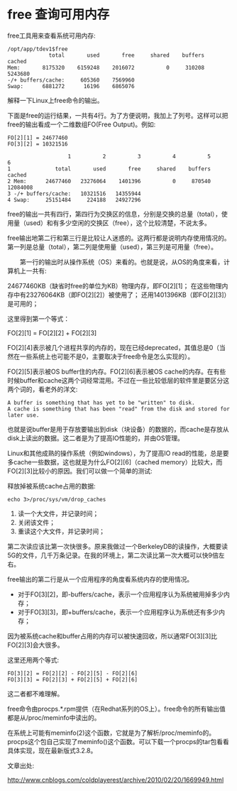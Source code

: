 # free 查询可用内存

free工具用来查看系统可用内存:

    /opt/app/tdev1$free
                 total       used       free     shared    buffers     cached
    Mem:       8175320    6159248    2016072          0     310208    5243680
    -/+ buffers/cache:     605360    7569960
    Swap:      6881272      16196    6865076

解释一下Linux上free命令的输出。

下面是free的运行结果，一共有4行。为了方便说明，我加上了列号。这样可以把free的输出看成一个二维数组FO(Free
Output)。例如:

    FO[2][1] = 24677460
    FO[3][2] = 10321516  

                       1          2          3          4          5          6
    1              total       used       free     shared    buffers     cached
    2 Mem:      24677460   23276064    1401396          0     870540   12084008
    3 -/+ buffers/cache:   10321516   14355944
    4 Swap:     25151484     224188   24927296

free的输出一共有四行，第四行为交换区的信息，分别是交换的总量（total），使用量（used）和有多少空闲的交换区（free），这个比较清楚，不说太多。

free输出地第二行和第三行是比较让人迷惑的。这两行都是说明内存使用情况的。第一列是总量（total），第二列是使用量（used），第三列是可用量（free）。

　　第一行的输出时从操作系统（OS）来看的。也就是说，从OS的角度来看，计算机上一共有:

24677460KB（缺省时free的单位为KB）物理内存，即FO\[2\]\[1\]；
在这些物理内存中有23276064KB（即FO\[2\]\[2\]）被使用了；
还用1401396KB（即FO\[2\]\[3\]）是可用的；

这里得到第一个等式：

FO\[2\]\[1\] = FO\[2\]\[2\] + FO\[2\]\[3\]

FO\[2\]\[4\]表示被几个进程共享的内存的，现在已经deprecated，其值总是0（当然在一些系统上也可能不是0，主要取决于free命令是怎么实现的）。

FO\[2\]\[5\]表示被OS buffer住的内存。FO\[2\]\[6\]表示被OS
cache的内存。在有些时候buffer和cache这两个词经常混用。不过在一些比较低层的软件里是要区分这两个词的，看老外的洋文:

    A buffer is something that has yet to be "written" to disk. 
    A cache is something that has been "read" from the disk and stored for later use.

也就是说buffer是用于存放要输出到disk（块设备）的数据的，而cache是存放从disk上读出的数据。这二者是为了提高IO性能的，并由OS管理。

Linux和其他成熟的操作系统（例如windows），为了提高IO
read的性能，总是要多cache一些数据，这也就是为什么FO\[2\]\[6\]（cached
memory）比较大，而FO\[2\]\[3\]比较小的原因。我们可以做一个简单的测试:

释放掉被系统cache占用的数据:

    echo 3>/proc/sys/vm/drop_caches

1. 读一个大文件，并记录时间；
2. 关闭该文件；
3. 重读这个大文件，并记录时间；

第二次读应该比第一次快很多。原来我做过一个BerkeleyDB的读操作，大概要读5G的文件，几千万条记录。在我的环境上，第二次读比第一次大概可以快9倍左右。

free输出的第二行是从一个应用程序的角度看系统内存的使用情况。

- 对于FO\[3\]\[2\]，即-buffers/cache，表示一个应用程序认为系统被用掉多少内存；
- 对于FO\[3\]\[3\]，即+buffers/cache，表示一个应用程序认为系统还有多少内存；

因为被系统cache和buffer占用的内存可以被快速回收，所以通常FO\[3\]\[3\]比FO\[2\]\[3\]会大很多。

这里还用两个等式:

    FO[3][2] = FO[2][2] - FO[2][5] - FO[2][6]
    FO[3][3] = FO[2][3] + FO[2][5] + FO[2][6]

这二者都不难理解。

free命令由procps.\*.rpm提供（在Redhat系列的OS上）。free命令的所有输出值都是从/proc/meminfo中读出的。

在系统上可能有meminfo(2)这个函数，它就是为了解析/proc/meminfo的。procps这个包自己实现了meminfo()这个函数。可以下载一个procps的tar包看看具体实现，现在最新版式3.2.8。

文章出处:

<http://www.cnblogs.com/coldplayerest/archive/2010/02/20/1669949.html>
